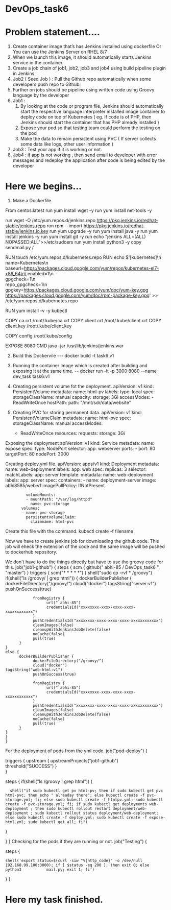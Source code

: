 # DevOps_task6
# Problem statement....
1. Create container image that’s has Jenkins installed  using dockerfile  Or You can use the Jenkins Server on RHEL 8/7
2.  When we launch this image, it should automatically starts Jenkins service in the container.
3.  Create a job chain of job1, job2, job3 and  job4 using build pipeline plugin in Jenkins 
4.  Job2 ( Seed Job ) : Pull  the Github repo automatically when some developers push repo to Github.
5. Further on jobs should be pipeline using written code  using Groovy language by the developer
6. Job1 :  
    1. By looking at the code or program file, Jenkins should automatically start the respective language interpreter installed image container to deploy code on top of Kubernetes ( eg. If code is of  PHP, then Jenkins should start the container that has PHP already installed )
    2.  Expose your pod so that testing team could perform the testing on the pod
    3. Make the data to remain persistent using PVC ( If server collects some data like logs, other user information )
7.  Job3 : Test your app if it  is working or not.
8.  Job4 : if app is not working , then send email to developer with error messages and redeploy the application after code is being edited by the developer

# Here we begins...
1. Make a Dockerfile.

From centos:latest
run yum install wget -y
run yum install net-tools -y


run wget -O /etc/yum.repos.d/jenkins.repo  https://pkg.jenkins.io/redhat-stable/jenkins.repo
run rpm --import https://pkg.jenkins.io/redhat-stable/jenkins.io.key
run yum upgrade -y
run yum install java -y
run yum install jenkins -y
run yum install git -y
run echo "jenkins ALL=(ALL) NOPASSED:ALL">>/etc/sudoers
run yum install python3 -y
copy sendmail.py /

RUN touch /etc/yum.repos.d/kubernetes.repo
RUN echo $'[kubernetes]\n\
name=Kubernetes\n\
baseurl=https://packages.cloud.google.com/yum/repos/kubernetes-el7-x86_64\n\
enabled=1\n\
gpgcheck=1\n\
repo_gpgcheck=1\n\
gpgkey=https://packages.cloud.google.com/yum/doc/yum-key.gpg https://packages.cloud.google.com/yum/doc/rpm-package-key.gpg' >> /etc/yum.repos.d/kubernetes.repo


RUN yum install -v -y kubectl

COPY ca.crt /root/.kube/ca.crt
COPY client.crt /root/.kube/client.crt
COPY client.key /root/.kube/client.key


COPY  config    /root/.kube/config

EXPOSE 8080
CMD java -jar /usr/lib/jenkins/jenkins.war

2. Build this Dockervile
--- docker build -t task6:v1

3. Running the container image which is created after building and exposing it at the same time.
  -- docker run -it -p 3000:8080 --name dev_task task6:v1
  
4. Creating persistent volume fot the deployment.
   apiVersion: v1
    kind: PersistentVolume
    metadata:
      name: html-pv
      labels:
        type: local
    spec:
      storageClassName: manual
      capacity:
        storage: 3Gi
      accessModes:
        - ReadWriteOnce
      hostPath:
        path: "/mnt/sdr/data/website"
 
5. Creating PVC for storing permanent data.
apiVersion: v1
 kind: PersistentVolumeClaim
 metadata:
   name: html-pvc
 spec:
   storageClassName: manual
   accessModes:
     - ReadWriteOnce
   resources:
     requests:
       storage: 3Gi
       
Exposing the deployment
  apiVersion: v1
  kind: Service
  metadata:
    name: expose
  spec:
    type: NodePort
    selector: 
    app: webserver
    ports:
      - port: 80
        targetPort: 80
        nodePort: 3000
        
Creating deploy.yml file.
 apiVersion: apps/v1
     kind: Deployment
     metadata:
       name: web-deployment
         labels:
           app: web
     spec:
       replicas: 3
         selector:
           matchLabels:
             app: server
         template:
           metadata:
             name: web-deployment
             labels:
               app: server
           spec:
             containers:
             - name: deployment-server
               image: abhi8585/web:v1
               imagePullPolicy: IfNotPresent
        
             volumeMounts:
             - mountPath: "/var/log/httpd"
               name: pvc-storage
           volumes:
           - name: pvc-storage
             persistentVolumeClaim:
               claimname: html-pvc
               
Create this file with the command.
 kubectl create -f filename
 
 Now we have to create jenkins job for downloading the github code. This job will eheck the extension of the code and the same image will be pushed to dockerhub repository.

We don't have to do the things directly but have to use the groovy code for this.
job("job1-github") {
    steps {
    scm {
          github(" abhi-85 /
DevOps_task6 ", "master")
        }
    triggers {
          scm("* * * * *")
        }
    shell("sudo cp -rvf * /groovy")
    if(shell("ls /groovy/ | grep html")) {
          dockerBuilderPublisher {
                dockerFileDirectory("/groovy/")
                cloud("docker")
    tagsString("server:v1")
                pushOnSuccess(true)

                fromRegistry {
                      url(" abhi-85")
                      credentialsId("xxxxxxxx-xxxx-xxxx-xxxx-xxxxxxxxxxxx")
                }
                pushCredentialsId("xxxxxxxx-xxxx-xxxx-xxxx-xxxxxxxxxxxx")
                cleanImages(false)
                cleanupWithJenkinsJobDelete(false)
                noCache(false)
                pull(true)
          }
    }
    else {
          dockerBuilderPublisher {
                dockerFileDirectory("/groovy/")
                cloud("docker")
    tagsString("web-html:v1")
                pushOnSuccess(true)

                fromRegistry {
                      url(" abhi-85")
                      credentialsId("xxxxxxxx-xxxx-xxxx-xxxx-xxxxxxxxxxxx")
                }
                pushCredentialsId("xxxxxxxx-xxxx-xxxx-xxxx-xxxxxxxxxxxx")
                cleanImages(false)
                cleanupWithJenkinsJobDelete(false)
                noCache(false)
                pull(true)
          }
    }
    }
    }
    
For the deployment of pods from the yml code.
 job("pod-deploy") {


  triggers {
    upstream {
      upstreamProjects("job1-github")
      threshold("SUCCESS")
    }  
  }


  steps {
    if(shell("ls /groovy | grep html")) {


      shell("if sudo kubectl get pv html-pv; then if sudo kubectl get pvc  html-pvc; then echo " alreaday there"; else kubectl create -f pvc-storage.yml; fi; else sudo kubectl create -f htmlpv.yml; sudo kubectl create -f pvc-storage.yml; fi; if sudo kubectl get deployments web-deployment ; then sudo kubectl rollout restart deployment/web-deployment ; sudo kubectl rollout status deployment/web-deployment; else sudo kubectl create -f deploy.yml; sudo kubectl create -f expose-html.yml; sudo kubectl get all; fi")       

  }
    
  }
}
Checking for the pods if they are running or not.
  job("Testing") {

steps {

    shell('export status=$(curl -siw "%{http_code}" -o /dev/null                     192.168.99.100:3000); if [ $status -eq 200 ]; then exit 0; else python3           mail.py; exit 1; fi')
  }
}

# Here my task finished.
